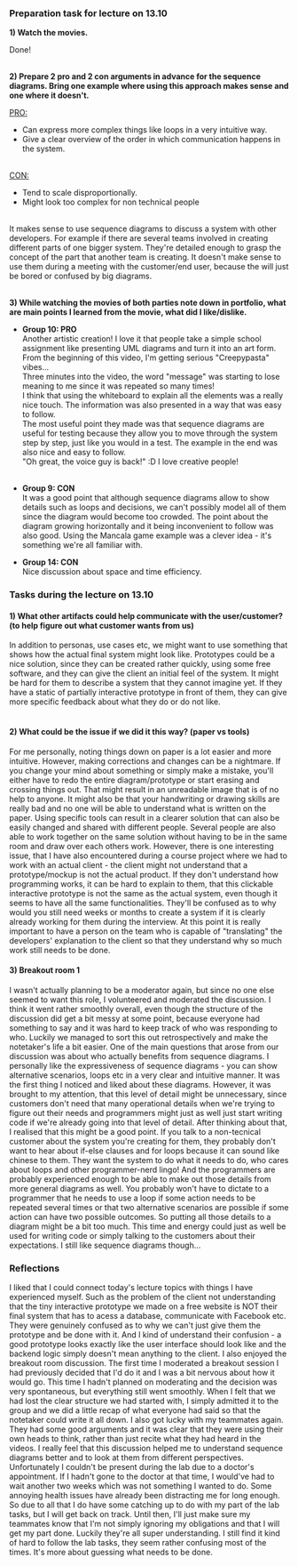 ### Preparation task for lecture on 13.10

**1) Watch the movies.**<br>

Done! <br><br>

**2) Prepare 2 pro and 2 con arguments in advance for the sequence diagrams. Bring one example where using this approach makes sense and one where it doesn't.**<br>

<ins>PRO:</ins><br>
- Can express more complex things like loops in a very intuitive way.
- Give a clear overview of the order in which communication happens in the system. <br><br>

<ins>CON:</ins><br>
- Tend to scale disproportionally.
- Might look too complex for non technical people<br><br>

It makes sense to use sequence diagrams to discuss a system with other developers. For example if there are several teams involved in creating different parts
of one bigger system. They're detailed enough to grasp the concept of the part that another team is creating. It doesn't make sense to use them during a meeting
with the customer/end user, because the will just be bored or confused by big diagrams. <br><br>

**3) While watching the movies of both parties note down in portfolio, what are main points I learned from the movie, what did I like/dislike.**<br>

* **Group 10: PRO** <br>
Another artistic creation! I love it that people take a simple school assignment like presenting UML diagrams and turn it into an art form. From the beginning of this video, 
I'm getting serious "Creepypasta" vibes... <br>
Three minutes into the video, the word "message" was starting to lose meaning to me since it was repeated so many times!<br>
I think that using the whiteboard to explain all the elements was a really nice touch. The information was also presented in a way that was easy to follow.<br>
The most useful point they made was that sequence diagrams are useful for testing because they allow you to move through the system step by step, just like you would in a test.
The example in the end was also nice and easy to follow.<br>
"Oh great, the voice guy is back!" :D I love creative people!<br><br>

* **Group 9: CON** <br>
It was a good point that although sequence diagrams allow to show details such as loops and decisions, we can't possibly model all of them since the diagram would become too crowded.
The point about the diagram growing horizontally and it being inconvenient to follow was also good. Using the Mancala game example was a clever idea - it's something we're all familiar with.<br>

* **Group 14: CON** <br>
Nice discussion about space and time efficiency.<br>

### Tasks during the lecture on 13.10

#### 1) What other artifacts could help communicate with the user/customer? (to help figure out what customer wants from us)
In addition to personas, use cases etc, we might want to use something that shows how the actual final system might look like. Prototypes could be a nice solution, 
since they can be created rather quickly, using some free software, and they can give the client an initial feel of the system. It might be hard for them to describe
a system that they cannot imagine yet. If they have a static of partially interactive prototype in front of them, they can give more specific feedback about what they do or do not like.<br><br>


#### 2) What could be the issue if we did it this way? (paper vs tools)
For me personally, noting things down on paper is a lot easier and more intuitive. However, making corrections and changes can be a nightmare.
If you change your mind about something or simply make a mistake, you'll either have to redo the entire diagram/prototype or start erasing and crossing things out.
That might result in an unreadable image that is of no help to anyone. It might also be that your handwriting or drawing skills are really bad and no one will be able to 
understand what is written on the paper. Using specific tools can result in a clearer solution that can also be easily changed and shared with different people. Several 
people are also able to work together on the same solution without having to be in the same room and draw over each others work. However, there is one interesting issue,
that I have also encountered during a course project where we had to work with an actual client - the client might not understand that a prototype/mockup is not the actual product.
If they don't understand how programming works, it can be hard to explain to them, that this clickable interactive prototype is not the same as the actual system, even though it seems
to have all the same functionalities. They'll be confused as to why would you still need weeks or months to create a system if it is clearly already working for them 
during the interview. At this point it is really important to have a person on the team who is capable of "translating" the developers' explanation to the client so that
they understand why so much work still needs to be done. 


#### 3) Breakout room 1
I wasn't actually planning to be a moderator again, but since no one else seemed to want this role, I volunteered and moderated the discussion. I think it went rather smoothly
overall, even though the structure of the discussion did get a bit messy at some point, because everyone had something to say and it was hard to keep track of who was responding to who.
Luckily we managed to sort this out retrospectively and make the notetaker's life a bit easier. One of the main questions that arose from our discussion was about who actually
benefits from sequence diagrams. I personally like the expressiveness of sequence diagrams - you can show alternative scenarios, loops etc in a very clear and intuitive manner.
It was the first thing I noticed and liked about these diagrams. However, it was brought to my attention, that this level of detail might be unnecessary, since customers
don't need that many operational details when we're trying to figure out their needs and programmers might just as well just start writing code if we're already going into
that level of detail. After thinking about that, I realised that this might be a good point. If you talk to a non-tecnical customer about the system you're creating for them,
they probably don't want to hear about if-else clauses and for loops because it can sound like chinese to them. They want the system to do what it needs to do, who cares about 
loops and other programmer-nerd lingo! And the programmers are probably experienced enough to be able to make out those details from more general diagrams as well. 
You probably won't have to dictate to a programmer that he needs to use a loop if some action needs to be repeated several times or that two alternative scenarios are possible if
some action can have two possible outcomes. So putting all those details to a diagram might be a bit too much. This time and energy could just as well be used for writing code
or simply talking to the customers about their expectations. I still like sequence diagrams though...

### Reflections

I liked that I could connect today's lecture topics with things I have experienced myself. Such as the problem of the client not understanding that the tiny interactive prototype
we made on a free website is NOT their final system that has to acess a database, communicate with Facebook etc. They were genuinely confused as to why we can't just give
them the prototype and be done with it. And I kind of understand their confusion - a good prototype looks exactly like the user interface should look like and the backend logic
simply doesn't mean anything to the client. I also enjoyed the breakout room discussion. The first time I moderated a breakout session I had previously decided that I'd do it and 
I was a bit nervous about how it would go. This time I hadn't planned on moderating and the decision was very spontaneous, but everything still went smoothly. When I felt that we
had lost the clear structure we had started with, I simply admitted it to the group and we did a little recap of what everyone had said so that the notetaker could write it all down.
 I also got lucky with my teammates again. They had some good arguments and it was clear that they were using their own heads to think, rather than just recite what they had heard 
 in the videos. I really feel that this discussion helped me to understand sequence diagrams better and to look at them from different perspectives. <br>
 Unfortunately I couldn't be present during the lab due to a doctor's appointment. If I hadn't gone to the doctor at that time, I would've had to wait another two weeks which 
 was not something I wanted to do. Some annoying health issues have already been distracting me for long enough. So due to all that I do have some catching up to do with my part of the 
 lab tasks, but I will get back on track. Until then, I'll just make sure my teammates know that I'm not simply ignoring my obligations and that I will get my part done. Luckily
 they're all super understanding. I still find it kind of hard to follow the lab tasks, they seem rather confusing most of the times. It's more about guessing what needs to be done.
